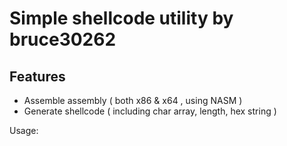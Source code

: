 # Simple shellcode utility by bruce30262
## Features

* Assemble assembly ( both x86 & x64 , using NASM )  
* Generate shellcode ( including char array, length, hex string )

Usage:  

